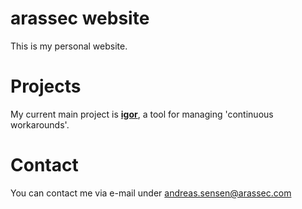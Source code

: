 # arassec website

This is my personal website.

# Projects

My current main project is **[igor](https://www.arassec.com/igor/index.html)**, a tool for managing 'continuous workarounds'.

# Contact

You can contact me via e-mail under andreas.sensen@arassec.com